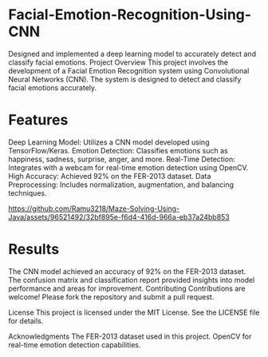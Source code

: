 # Facial-Emotion-Recognition-Using-CNN
Designed and implemented a deep learning model to accurately detect and classify facial emotions.
Project Overview
This project involves the development of a Facial Emotion Recognition system using Convolutional Neural Networks (CNN). The system is designed to detect and classify facial emotions accurately.

# Features
Deep Learning Model: Utilizes a CNN model developed using TensorFlow/Keras.
Emotion Detection: Classifies emotions such as happiness, sadness, surprise, anger, and more.
Real-Time Detection: Integrates with a webcam for real-time emotion detection using OpenCV.
High Accuracy: Achieved 92% on the FER-2013 dataset.
Data Preprocessing: Includes normalization, augmentation, and balancing techniques.

https://github.com/Ramu3218/Maze-Solving-Using-Java/assets/96521492/32bf895e-f6d4-416d-966a-eb37a24bb853

# Results
The CNN model achieved an accuracy of  92% on the FER-2013 dataset.
The confusion matrix and classification report provided insights into model performance and areas for improvement.
Contributing
Contributions are welcome! Please fork the repository and submit a pull request.




License
This project is licensed under the MIT License. See the LICENSE file for details.

Acknowledgments
The FER-2013 dataset used in this project.
OpenCV for real-time emotion detection capabilities.

